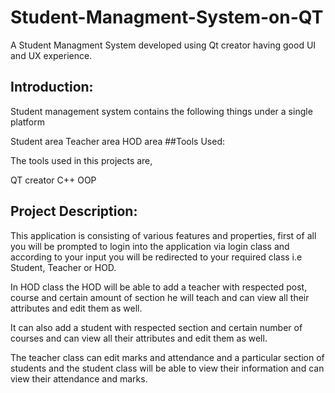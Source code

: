 # Student-Managment-System-on-QT
A Student Managment System developed using Qt creator having good UI and UX experience.
## Introduction:

Student management system contains the following things under a single platform

Student area
Teacher area
HOD area
##Tools Used:

The tools used in this projects are,

QT creator
C++
OOP
 

## Project Description:

This application is consisting of various features and properties, first of all you will be prompted to login into the application via login class and according to your input you will be redirected to your required class i.e Student, Teacher or HOD.

In HOD class the HOD will be able to add a teacher with respected post, course and certain amount of section he will teach and can view all their attributes and edit them as well.

It can also add a student with respected section and certain number of courses and can view all their attributes and edit them as well.

The teacher class can edit marks and attendance and a particular section of students and the student class will be able to view their information and can view their attendance and marks.
